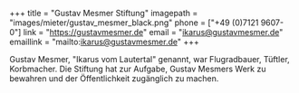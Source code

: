 +++
title = "Gustav Mesmer Stiftung"
imagepath = "images/mieter/gustav_mesmer_black.png"
phone = ["+49 (0)7121 9607-0"]
link = "https://gustavmesmer.de"
email = "ikarus@gustavmesmer.de"
emaillink = "mailto:ikarus@gustavmesmer.de"
+++

Gustav Mesmer, "Ikarus vom Lautertal" genannt, war Flugradbauer, Tüftler, Korbmacher. Die Stiftung hat zur Aufgabe, Gustav Mesmers Werk zu bewahren und der Öffentlichkeit zugänglich zu machen. 
<!-- Hörspiel, Buch, Katalog und Film. -->
